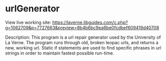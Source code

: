 # urlGenerator

View live working site: https://laverne.libguides.com/c.php?g=1062709&p=7727663&preview=8b4b6bc9ea6be0fcdbef609419d40708

Description:
This program is a url repair generator used by the University of La Verne. The program runs through old, broken leopac urls, and returns a new, working url. Static if statements are used to find specific phrases in url strings in order to maintain fastest possible run-time. 
